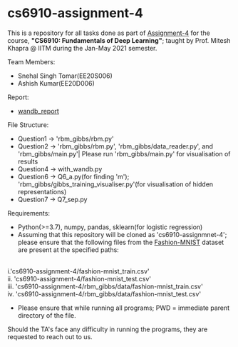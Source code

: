 # cs6910-assignment-4

This is a repository for all tasks done as part of [Assignment-4](https://wandb.ai/miteshk/assignments/reports/Assignment-4--Vmlldzo2NDUwNzE) for the course, **"CS6910: Fundamentals of Deep Learning"**; taught by Prof. Mitesh Khapra @ IITM during the Jan-May 2021 semester. 

Team Members:
+ Snehal Singh Tomar(EE20S006)
+ Ashish Kumar(EE20D006)

Report:
+ [wandb_report](https://wandb.ai/snehalstomar/cs6910-assignment-4/reports/CS6910-Assignment-4--Vmlldzo3MjUyMjA?accessToken=syry3xqmzgmerm0yjad4n3bhmtx2mot27d5loyj57v0k0d8q1qau3i2bg6b8hq0b)

File Structure:
+ Question1 -> 'rbm_gibbs/rbm.py'
+ Question2 -> 'rbm_gibbs/rbm.py', 'rbm_gibbs/data_reader.py', and 'rbm_gibbs/main.py'| Please run 'rbm_gibbs/main.py' for visualisation of results
+ Question4 -> with_wandb.py
+ Question6 -> Q6_a.py(for finding 'm'); 'rbm_gibbs/gibbs_training_visualiser.py'(for visualisation of hidden representations)
+ Question7 -> Q7_sep.py

Requirements:
+ Python(>=3.7), numpy, pandas, sklearn(for logistic regression)
+ Assuming that this repository will be cloned as 'cs6910-assignmnet-4'; please ensure that the following files from the [Fashion-MNIST](https://www.kaggle.com/zalando-research/fashionmnist) dataset are present at the specified paths:

<br/>i.'cs6910-assignment-4/fashion-mnist_train.csv'
<br/>ii. 'cs6910-assignment-4/fashion-mnist_test.csv'
<br/>iii. 'cs6910-assignment-4/rbm_gibbs/data/fashion-mnist_train.csv'
<br/>iv. 'cs6910-assignment-4/rbm_gibbs/data/fashion-mnist_test.csv'    

+ Please ensure that while running all programs; PWD = immediate parent directory of the file.


Should the TA's face any difficulty in running the programs, they are requested to reach out to us.
